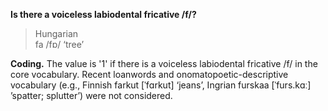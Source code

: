 **Is there a voiceless labiodental fricative /f/?**

>Hungarian<br/>
>fa /fɒ/ ‘tree’

**Coding.** The value is '1' if there is a voiceless labiodental fricative /f/ in the core vocabulary. Recent loanwords and onomatopoetic-descriptive vocabulary (e.g., Finnish farkut [ˈfɑrkut] ‘jeans’, Ingrian furskaa [ˈfurs.kɑː] ’spatter; splutter’) were not considered.
